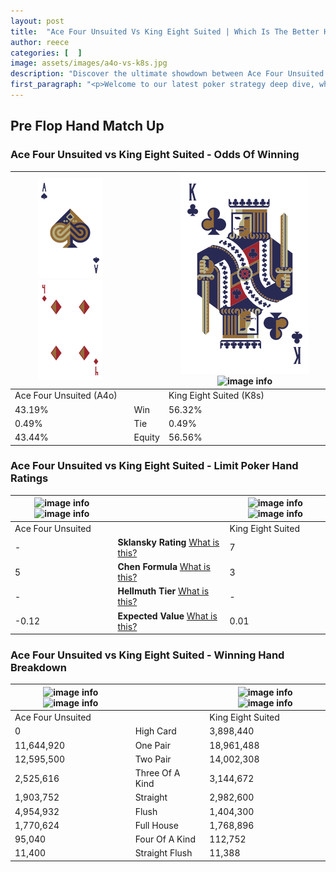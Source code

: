 ```yaml
---
layout: post
title:  "Ace Four Unsuited Vs King Eight Suited | Which Is The Better Hand In Poker? A Complete Guide"
author: reece
categories: [  ]
image: assets/images/a4o-vs-k8s.jpg
description: "Discover the ultimate showdown between Ace Four Unsuited and King Eight Suited in poker! Uncover the odds, strategies, and scenarios where one hand triumphs over the other. Get ready to up your poker game with this thrilling analysis."
first_paragraph: "<p>Welcome to our latest poker strategy deep dive, where we're pitting two distinct hands against each other in a high-stakes showdown: Ace Four Unsuited vs King Eight Suited.</p><p>In the dynamic world of poker, every decision counts, and knowing which hand holds the upper hand is key to your success at the table.</p><p>In this article, we'll dissect these two hands, explore the scenarios where one dominates the other, and equip you with the knowledge to make strategic choices that can tip the odds in your favor.</p><p>Get ready to unravel the intriguing dynamics of these poker hands and elevate your game to new heights.</p>"
---
```




[comment]: # (sp0)

## Pre Flop Hand Match Up

<div class="table hand-ratings" markdown="1"> 



### Ace Four Unsuited vs King Eight Suited - Odds Of Winning


    
| ![image info](assets/images/hand1/a.png) ![image info](assets/images/hand1/4o.png) |  | ![image info](assets/images/hand2/k.png) ![image info](assets/images/hand2/8s.png) |
| -------- | -------- | -------- |
| Ace Four Unsuited (A4o) |  | King Eight Suited (K8s) |
| 43.19% | Win | 56.32% |
| 0.49% | Tie | 0.49% |
| 43.44% | Equity | 56.56% |




[comment]: # (sp1)



### Ace Four Unsuited vs King Eight Suited - Limit Poker Hand Ratings


    
| ![image info](https://www.riverpairs.com/assets/images/hand1/a.png) ![image info](https://www.riverpairs.com/assets/images/hand1/4o.png) |  | ![image info](https://www.riverpairs.com/assets/images/hand2/k.png) ![image info](https://www.riverpairs.com/assets/images/hand2/8s.png) |
| -------- | -------- | -------- |
| Ace Four Unsuited |  | King Eight Suited |
| - | **Sklansky Rating** [What is this?](/sklansky-rating-explained) | 7 |
| 5 | **Chen Formula** [What is this?](/chen-formula-explained) | 3 |
| - | **Hellmuth Tier** [What is this?](/Hellmuth-tier-explained) | - |
| -0.12 | **Expected Value** [What is this?](/expected-value-explained) | 0.01 |




[comment]: # (sp2)



### Ace Four Unsuited vs King Eight Suited - Winning Hand Breakdown


    
| ![image info](https://www.riverpairs.com/assets/images/hand1/a.png) ![image info](https://www.riverpairs.com/assets/images/hand1/4o.png) |  | ![image info](https://www.riverpairs.com/assets/images/hand2/k.png) ![image info](https://www.riverpairs.com/assets/images/hand2/8s.png) |
| -------- | -------- | -------- |
| Ace Four Unsuited |  | King Eight Suited |
| 0 | High Card | 3,898,440 |
| 11,644,920 | One Pair | 18,961,488 |
| 12,595,500 | Two Pair | 14,002,308 |
| 2,525,616 | Three Of A Kind | 3,144,672 |
| 1,903,752 | Straight | 2,982,600 |
| 4,954,932 | Flush | 1,404,300 |
| 1,770,624 | Full House | 1,768,896 |
| 95,040 | Four Of A Kind | 112,752 |
| 11,400 | Straight Flush | 11,388 |




[comment]: # (sp3)



</div>

[comment]: # (sp4)



[comment]: # (sp5)

